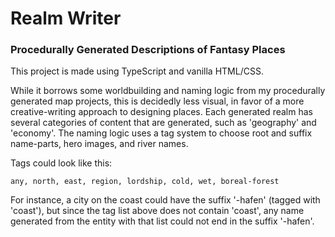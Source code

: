 # Realm Writer
### Procedurally Generated Descriptions of Fantasy Places
This project is made using TypeScript and vanilla HTML/CSS.

While it borrows some worldbuilding and naming logic from my procedurally generated map projects, this is decidedly less visual, in favor of a more creative-writing approach to designing places.
Each generated realm has several categories of content that are generated, such as 'geography' and 'economy'.
The naming logic uses a tag system to choose root and suffix name-parts, hero images, and river names.

Tags could look like this:
```
any, north, east, region, lordship, cold, wet, boreal-forest
```

For instance, a city on the coast could have the suffix '-hafen' (tagged with 'coast'), but since the tag list above does not contain 'coast', any name generated from the entity with that list could not end in the suffix '-hafen'.
